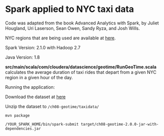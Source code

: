 # Spark applied to NYC taxi data

Code was adapted from the book Advanced Analytics with Spark, by Juliet Hougland, Uri Laserson, Sean Owen, Sandy Ryza, and Josh Wills.

NYC regions that are being used are available at [here](https://github.com/dwillis/nyc-maps/blob/master/city_council.geojson).

Spark Version: 2.1.0 with Hadoop 2.7

Java Version: 1.8

**src/main/scala/com/cloudera/datascience/geotime/RunGeoTime.scala** calculates the average duration of taxi rides that depart from a given NYC region in a given hour of the day.

Running the application:

Download the dataset at [here](http://www.andresmh.com/nyctaxitrips/) 

Unzip the dataset to ```/ch08-geotime/taxidata/```

```mvn package```

```/YOUR_SPARK_HOME/bin/spark-submit target/ch08-geotime-2.0.0-jar-with-dependencies.jar``` 


